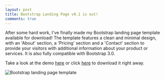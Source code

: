 ```yaml
---
layout: post
title: Bootstrap Landing Page v0.1 is out!
comments: true
---
```

After some hard work, I've finally made my Bootstrap landing page template available for download! The template features a clean and minimal design, with an 'About' section, a 'Pricing' section and a 'Contact' section to provide your visitors with additional information about your product or services. It is also fully compatible with Bootstrap 3.0.

Take a look at the demo [here](http://brunotandev.github.io/bootstrap-landing-page) or click [here](https://github.com/brunotandev/bootstrap-landing-page/archive/master.zip) to download it right away.

![Bootstrap landing page template](http://brunotandev.github.io/assets/bootstrap-landing-page.png)
